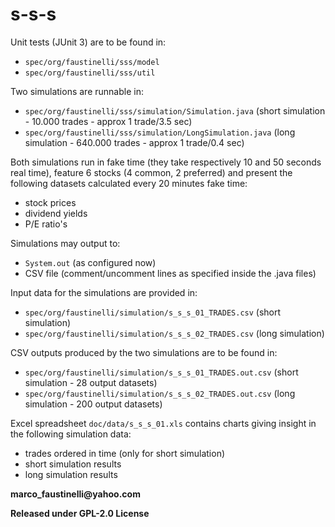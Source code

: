 # s-s-s

Unit tests (JUnit 3) are to be found in:

 - `spec/org/faustinelli/sss/model`
 - `spec/org/faustinelli/sss/util`


Two simulations are runnable in:

 - `spec/org/faustinelli/sss/simulation/Simulation.java` (short simulation - 10.000 trades - approx 1 trade/3.5 sec)
 - `spec/org/faustinelli/sss/simulation/LongSimulation.java` (long simulation - 640.000 trades - approx 1 trade/0.4 sec)

Both simulations run in fake time (they take respectively 10 and 50 seconds real time), feature 6 stocks (4 common, 2 preferred) and present the following datasets calculated every 20 minutes fake time:

 - stock prices
 - dividend yields
 - P/E ratio's

Simulations may output to:

 - `System.out` (as configured now)
 - CSV file (comment/uncomment lines as specified inside the .java files)

Input data for the simulations are provided in:

 - `spec/org/faustinelli/simulation/s_s_s_01_TRADES.csv` (short simulation)
 - `spec/org/faustinelli/simulation/s_s_s_02_TRADES.csv` (long simulation)

CSV outputs produced by the two simulations are to be found in:

 - `spec/org/faustinelli/simulation/s_s_s_01_TRADES.out.csv` (short simulation - 28 output datasets)
 - `spec/org/faustinelli/simulation/s_s_s_02_TRADES.out.csv` (long simulation - 200 output datasets)

Excel spreadsheet `doc/data/s_s_s_01.xls` contains charts giving insight in the following simulation data:

 - trades ordered in time (only for short simulation)
 - short simulation results
 - long simulation results

__marco_faustinelli@yahoo.com__

__Released under GPL-2.0 License__
